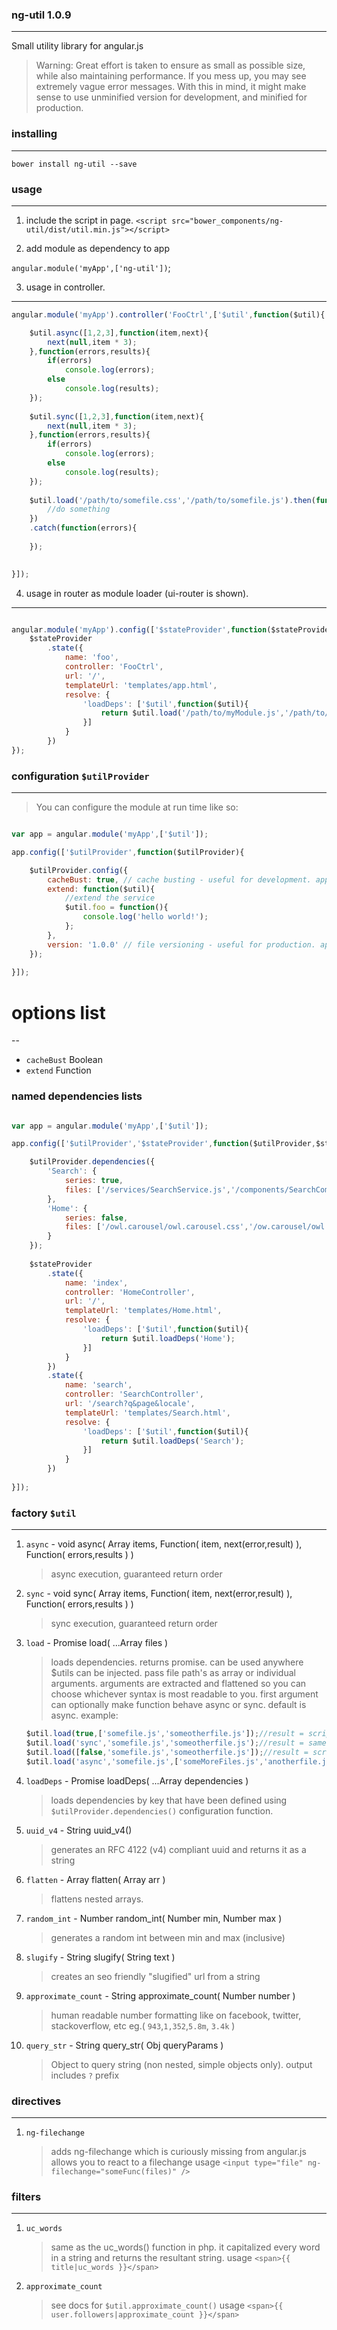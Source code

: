 ### ng-util 1.0.9
------
Small utility library for angular.js

> Warning: Great effort is taken to ensure as small as possible size, while also maintaining performance. 
> If you mess up, you may see extremely vague error messages. With this in mind, it might make sense to use 
> unminified version for development, and minified for production.

### installing
------
`bower install ng-util --save`

### usage
------
1. include the script in page.
`<script src="bower_components/ng-util/dist/util.min.js"></script>`

2. add module as dependency to app

`angular.module('myApp',['ng-util'])`;

3. usage in controller.
------
```js
angular.module('myApp').controller('FooCtrl',['$util',function($util){

	$util.async([1,2,3],function(item,next){
		next(null,item * 3);
	},function(errors,results){
		if(errors) 
			console.log(errors);
		else
			console.log(results);
	});
	
	$util.sync([1,2,3],function(item,next){
		next(null,item * 3);
	},function(errors,results){
		if(errors) 
			console.log(errors);
		else
			console.log(results);
	});
	
	$util.load('/path/to/somefile.css','/path/to/somefile.js').then(function(){
		//do something
	})
	.catch(function(errors){
	
	});
	

}]);

```

4. usage in router as module loader (ui-router is shown).
------
```js

angular.module('myApp').config(['$stateProvider',function($stateProvider){
	$stateProvider
		.state({
			name: 'foo',
			controller: 'FooCtrl',
			url: '/',
			templateUrl: 'templates/app.html',
			resolve: {
				'loadDeps': ['$util',function($util){
					return $util.load('/path/to/myModule.js','/path/to/myModule.css'); //simply return the promise.
				}]
			}
		})
});

```

### configuration `$utilProvider`
------
> You can configure the module at run time like so:

```js

var app = angular.module('myApp',['$util']);

app.config(['$utilProvider',function($utilProvider){

	$utilProvider.config({
		cacheBust: true, // cache busting - useful for development. appends ?_v= to query string, ensuring new code always loaded regardless of cacheing.
		extend: function($util){
			//extend the service
			$util.foo = function(){
				console.log('hello world!');
			};
		},
		version: '1.0.0' // file versioning - useful for production. appends ?v= to path as query string, offering fine grain control over cache invalidation.
	});
	
}]);

```

# options list
--
- `cacheBust` Boolean
- `extend` Function


### named dependencies lists

```js

var app = angular.module('myApp',['$util']);

app.config(['$utilProvider','$stateProvider',function($utilProvider,$stateProvider){

	$utilProvider.dependencies({
		'Search': {
			series: true,
			files: ['/services/SearchService.js','/components/SearchComponent.js','/controllers/SearchController.js']
		},
		'Home': {
			series: false,
			files: ['/owl.carousel/owl.carousel.css','/ow.carousel/owl.carousel.min.js','/angular-owl-carousel2/angular-owl-carousel2.js','/controllers/HomeController.js']
		}
	});
	
	$stateProvider
		.state({
			name: 'index',
			controller: 'HomeController',
			url: '/',
			templateUrl: 'templates/Home.html',
			resolve: {
				'loadDeps': ['$util',function($util){
					return $util.loadDeps('Home');
				}]
			}
		})
		.state({
			name: 'search',
			controller: 'SearchController',
			url: '/search?q&page&locale',
			templateUrl: 'templates/Search.html',
			resolve: {
				'loadDeps': ['$util',function($util){
					return $util.loadDeps('Search');
				}]
			}
		})
	
}]);

```


### factory `$util`
------
1. `async` - void async( Array items, Function( item, next(error,result) ), Function( errors,results ) ) 
	> async execution, guaranteed return order

2. `sync` - void sync( Array items, Function( item, next(error,result) ), Function( errors,results ) )
	> sync execution, guaranteed return order
	
3. `load` - Promise load( ...Array files )
	> loads dependencies. returns promise. can be used anywhere $utils can be injected. pass file path's as array or individual arguments.
	> arguments are extracted and flattened so you can choose whichever syntax is most readable to you. 
	> first argument can optionally make function behave async or sync. default is async. example:
	
	```js
	$util.load(true,['somefile.js','someotherfile.js']);//result = scripts loaded synchronously, one at a time.
	$util.load('sync','somefile.js','someotherfile.js');//result = same as above.
	$util.load([false,'somefile.js','someotherfile.js']);//result = scripts loaded async, which is default.
	$util.load('async','somefile.js',['someMoreFiles.js','anotherfile.js']); //result = same as above.
	```

5. `loadDeps` - Promise loadDeps( ...Array dependencies )
	> loads dependencies by key that have been defined using `$utilProvider.dependencies()` configuration function.
	
6. `uuid_v4` - String uuid_v4()
	> generates an RFC 4122 (v4) compliant uuid and returns it as a string
	
7. `flatten` - Array flatten( Array arr )
	> flattens nested arrays.
	
8. `random_int` - Number random_int( Number min, Number max )
	> generates a random int between min and max (inclusive)

9. `slugify` - String slugify( String text )
	> creates an seo friendly "slugified" url from a string

10. `approximate_count` - String approximate_count( Number number )
	> human readable number formatting like on facebook, twitter, stackoverflow, etc eg.( `943`,`1,352`,`5.8m`, `3.4k` )

11. `query_str` - String query_str( Obj queryParams )
	> Object to query string (non nested, simple objects only). output includes `?` prefix

	
### directives
------

1. `ng-filechange` 
	> adds ng-filechange which is curiously missing from angular.js allows you to react to a filechange 
	> usage `<input type="file" ng-filechange="someFunc(files)" />`
	
### filters
------

1. `uc_words` 
	> same as the uc_words() function in php. it capitalized every word in a string and returns the resultant string.
	> usage `<span>{{ title|uc_words }}</span>`
	
2. `approximate_count` 
	> see docs for `$util.approximate_count()`
	> usage `<span>{{ user.followers|approximate_count }}</span>`